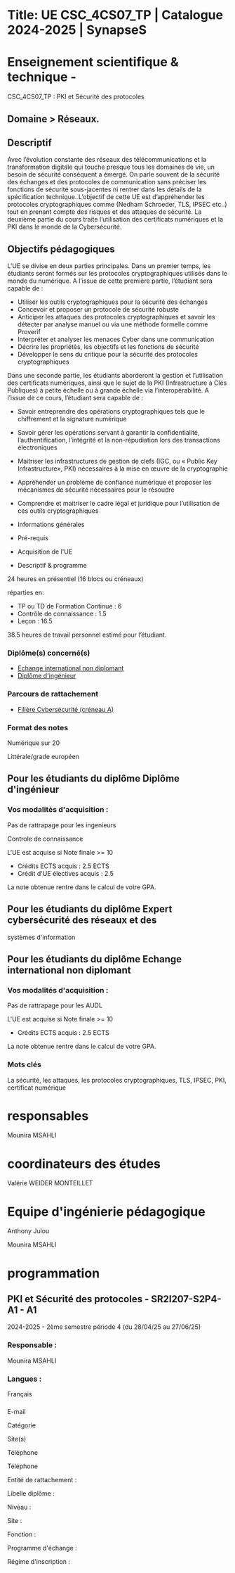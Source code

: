 # Title: UE CSC_4CS07_TP | Catalogue 2024-2025 | SynapseS

#  [ ](/catalogue/2024-2025) Enseignement scientifique & technique \-
CSC_4CS07_TP : PKI et Sécurité des protocoles

## Domaine > Réseaux.

## Descriptif

Avec l’évolution constante des réseaux des télécommunications et la
transformation digitale qui touche presque tous les domaines de vie, un besoin
de sécurité conséquent a émergé. On parle souvent de la sécurité des échanges
et des protocoles de communication sans préciser les fonctions de sécurité
sous-jacentes ni rentrer dans les détails de la spécification technique.
L’objectif de cette UE est d’appréhender les protocoles cryptographiques comme
(Nedham Schroeder, TLS, IPSEC etc..) tout en prenant compte des risques et des
attaques de sécurité. La deuxième partie du cours traite l’utilisation des
certificats numériques et la PKI dans le monde de la Cybersécurité.

## Objectifs pédagogiques

L’UE se divise en deux parties principales. Dans un premier temps, les
étudiants seront formés sur les protocoles cryptographiques utilisés dans le
monde du numérique. A l’issue de cette première partie, l’étudiant sera
capable de :

  * Utiliser les outils cryptographiques pour la sécurité des échanges
  * Concevoir et proposer un protocole de sécurité robuste
  * Anticiper les attaques des protocoles cryptographiques et savoir les détecter par analyse manuel ou via une méthode formelle comme Proverif
  * Interpréter et analyser les menaces Cyber dans une communication
  * Décrire les propriétés, les objectifs et les fonctions de sécurité
  * Développer le sens du critique pour la sécurité des protocoles cryptographiques

Dans une seconde partie, les étudiants aborderont la gestion et l’utilisation
des certificats numériques, ainsi que le sujet de la PKI (Infrastructure à
Clés Publiques) à petite échelle ou à grande échelle via l’interopérabilité. A
l’issue de ce cours, l’étudiant sera capable de :

  * Savoir entreprendre des opérations cryptographiques tels que le chiffrement et la signature numérique
  * Savoir gérer les opérations servant à garantir la confidentialité, l’authentification, l’intégrité et la non-répudiation lors des transactions électroniques
  * Maitriser les infrastructures de gestion de clefs (IGC, ou « Public Key Infrastructure», PKI) nécessaires à la mise en œuvre de la cryptographie
  * Appréhender un problème de confiance numérique et proposer les mécanismes de sécurité nécessaires pour le résoudre
  * Comprendre et maitriser le cadre légal et juridique pour l’utilisation de ces outils cryptographiques

  * Informations générales
  * Pré-requis
  * Acquisition de l'UE
  * Descriptif & programme

24 heures en présentiel (16 blocs ou créneaux)

réparties en:

  * TP ou TD de Formation Continue : 6
  * Contrôle de connaissance : 1.5
  * Leçon : 16.5

38.5 heures de travail personnel estimé pour l’étudiant.

### Diplôme(s) concerné(s)

  * [Echange international non diplomant](/catalogue/2024-2025/diplome/1/PEI-echange-international-non-diplomant)
  * [Diplôme d'ingénieur](/catalogue/2024-2025/diplome/4/ING-diplome-d-ingenieur)

### Parcours de rattachement

  * [Filière Cybersécurité (créneau A)](/catalogue/2024-2025/parcours/1407/CYBER-filiere-cybersecurite-creneau-a)

### Format des notes

Numérique sur 20

Littérale/grade européen

## Pour les étudiants du diplôme Diplôme d'ingénieur

### Vos modalités d'acquisition :

Pas de rattrapage pour les ingenieurs

Controle de connaissance

L'UE est acquise si Note finale >= 10

  * Crédits ECTS acquis : 2.5 ECTS
  * Crédit d'UE électives acquis : 2.5

La note obtenue rentre dans le calcul de votre GPA.

## Pour les étudiants du diplôme Expert cybersécurité des réseaux et des
systèmes d'information

## Pour les étudiants du diplôme Echange international non diplomant

### Vos modalités d'acquisition :

Pas de rattrapage pour les AUDL

L'UE est acquise si Note finale >= 10

  * Crédits ECTS acquis : 2.5 ECTS

La note obtenue rentre dans le calcul de votre GPA.

### Mots clés

La sécurité, les attaques, les protocoles cryptographiques, TLS, IPSEC, PKI,
certificat numérique

# responsables

Mounira MSAHLI

# coordinateurs des études

Valérie WEIDER MONTEILLET

# Equipe d'ingénierie pédagogique

Anthony Julou

Mounira MSAHLI

# programmation

## PKI et Sécurité des protocoles - SR2I207-S2P4-A1 - A1

2024-2025 - 2ème semestre période 4 (du 28/04/25 au 27/06/25)

### Responsable :

Mounira MSAHLI

### Langues :

Français

###

E-mail

Catégorie

Site(s)

Téléphone

Téléphone

Entité de rattachement :

Libelle diplôme :

Niveau :

Site :

Fonction :

Programme d'échange :

Régime d'inscription :

